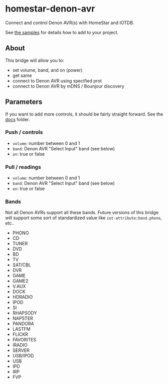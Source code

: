 # homestar-denon-avr

Connect and control Denon AVR(s) with HomeStar and IOTDB.

See <a href="samples/">the samples</a> for details how to add to your project.

## About

This bridge will allow you to:

* set volume, band, and on (power)
* get same
* connect to Denon AVR using specified prot
* connect to Denon AVR by mDNS / Bounjour discovery

## Parameters

If you want to add more controls, it should be fairly
straight forward. See the <a href="docs">docs</a> folder.

### Push / controls

* <code>volume</code>: number between 0 and 1
* <code>band</code>: Denon AVR "Select Input" band (see below)
* <code>on</code>: true or false

### Pull / readings

* <code>volume</code>: number between 0 and 1
* <code>band</code>: Denon AVR "Select Input" band (see below)
* <code>on</code>: true or false

### Bands

Not all Denon AVRs support all these bands. Future
versions of this bridge will support some sort of
standardized value like <code>iot-attribute:band.phono</code>, etc..

* PHONO
* CD
* TUNER
* DVD
* BD
* TV
* SAT/CBL
* DVR
* GAME
* GAME2
* V.AUX
* DOCK
* HDRADIO
* IPOD
* SI
* RHAPSODY
* NAPSTER
* PANDORA
* LASTFM
* FLICKR
* FAVORITES
* IRADIO
* SERVER
* USB/IPOD
* USB
* IPD
* IRP
* FVP

